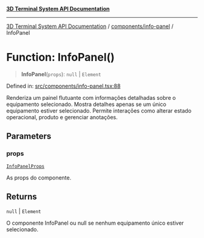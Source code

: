 [**3D Terminal System API Documentation**](../../../README.md)

***

[3D Terminal System API Documentation](../../../README.md) / [components/info-panel](../README.md) / InfoPanel

# Function: InfoPanel()

> **InfoPanel**(`props`): `null` \| `Element`

Defined in: [src/components/info-panel.tsx:88](https://github.com/Dicommunitas/ThreeJS_Terminal_3D/blob/99674efc74a324fa412d902012012a3688e22f0e/src/components/info-panel.tsx#L88)

Renderiza um painel flutuante com informações detalhadas sobre o equipamento selecionado.
Mostra detalhes apenas se um único equipamento estiver selecionado. Permite interações
como alterar estado operacional, produto e gerenciar anotações.

## Parameters

### props

[`InfoPanelProps`](../interfaces/InfoPanelProps.md)

As props do componente.

## Returns

`null` \| `Element`

O componente InfoPanel ou null se nenhum equipamento único estiver selecionado.
